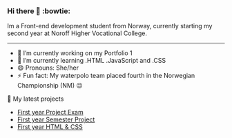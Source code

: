 ### Hi there 👋 :bowtie:

Im a Front-end development student from Norway, currently starting my second year at Noroff Higher Vocational College.

***

- 🔭 I’m currently working on my Portfolio 1
- 🌱 I’m currently learning .HTML .JavaScript and .CSS
- 😄 Pronouns: She/her
- ⚡ Fun fact: My waterpolo team placed fourth in the Norwegian Championship (NM) :wink:

🌱 My latest projects

- [First year Project Exam](https://github.com/bittenhelen83/new_project_exam1)
- [First year Semester Project](https://github.com/bittenhelen83/Bergen_Science_Museum)
- [First year HTML & CSS](https://github.com/bittenhelen83/Re-Cycle)
